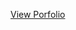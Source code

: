 [View Porfolio](https://htmlpreview.github.io/?https://github.com/villa-mark/With-PHP-Portfolio/blob/main/index.html)

